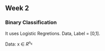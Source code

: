 ## Week 2

### Binary Classification

It uses Logistic Regretions. Data, Label = [0,1].

Data: x ∈ _R_<sup>n<sub>x</sub></sup>

